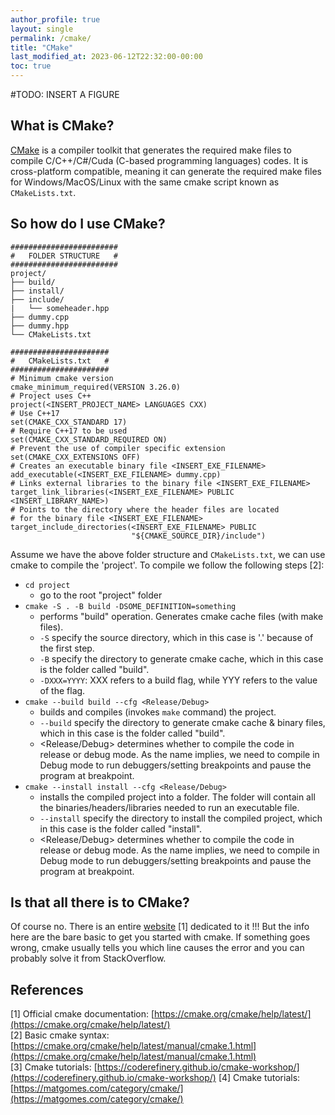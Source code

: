 ```yaml
---
author_profile: true
layout: single
permalink: /cmake/
title: "CMake"
last_modified_at: 2023-06-12T22:32:00-00:00
toc: true
---
```


\#TODO: INSERT A FIGURE

## What is CMake?
[CMake](https://cmake.org/) is a compiler toolkit that generates the required make files to compile C/C++/C#/Cuda (C-based programming languages) codes. It is cross-platform compatible, meaning it can generate the required make files for Windows/MacOS/Linux with the same cmake script known as `CMakeLists.txt`.

## So how do I use CMake?
```
########################
#   FOLDER STRUCTURE   #
########################
project/
├── build/
├── install/
├── include/
|   └── someheader.hpp
├── dummy.cpp
├── dummy.hpp
└── CMakeLists.txt
```
```
######################
#   CMakeLists.txt   #
######################
# Minimum cmake version
cmake_minimum_required(VERSION 3.26.0)
# Project uses C++
project(<INSERT_PROJECT_NAME> LANGUAGES CXX)
# Use C++17
set(CMAKE_CXX_STANDARD 17)
# Require C++17 to be used
set(CMAKE_CXX_STANDARD_REQUIRED ON)
# Prevent the use of compiler specific extension
set(CMAKE_CXX_EXTENSIONS OFF)
# Creates an executable binary file <INSERT_EXE_FILENAME>
add_executable(<INSERT_EXE_FILENAME> dummy.cpp)
# Links external libraries to the binary file <INSERT_EXE_FILENAME>
target_link_libraries(<INSERT_EXE_FILENAME> PUBLIC <INSERT_LIBRARY_NAME>)
# Points to the directory where the header files are located
# for the binary file <INSERT_EXE_FILENAME>
target_include_directories(<INSERT_EXE_FILENAME> PUBLIC
                           "${CMAKE_SOURCE_DIR}/include")
```
Assume we have the above folder structure and `CMakeLists.txt`, we can use cmake to compile the 'project'. To compile we follow the following steps [2]:
- `cd project`
  - go to the root "project" folder
- `cmake -S . -B build -DSOME_DEFINITION=something`
  - performs "build" operation. Generates cmake cache files (with make files).
  - `-S` specify the source directory, which in this case is '.' because of the first step.
  - `-B` specify the directory to generate cmake cache, which in this case is the folder called "build".
  - `-DXXX=YYYY`: XXX refers to a build flag, while YYY refers to the value of the flag.
- `cmake --build build --cfg <Release/Debug>`
  - builds and compiles (invokes `make` command) the project.
  - `--build` specify the directory to generate cmake cache & binary files, which in this case is the folder called "build".
  - <Release/Debug> determines whether to compile the code in release or debug mode. As the name implies, we need to compile in Debug mode to run debuggers/setting breakpoints and pause the program at breakpoint.
- `cmake --install install --cfg <Release/Debug>`
  - installs the compiled project into a folder. The folder will contain all the binaries/headers/libraries needed to run an executable file.
  - `--install` specify the directory to install the compiled project, which in this case is the folder called "install".
  - <Release/Debug> determines whether to compile the code in release or debug mode. As the name implies, we need to compile in Debug mode to run debuggers/setting breakpoints and pause the program at breakpoint.


## Is that all there is to CMake?
Of course no. There is an entire [website](https://cmake.org/cmake/help/latest/) [1] dedicated to it !!! But the info here are the bare basic to get you started with cmake. If something goes wrong, cmake usually tells you which line causes the error and you can probably solve it from StackOverflow.

## References
[1] Official cmake documentation: [https://cmake.org/cmake/help/latest/](https://cmake.org/cmake/help/latest/)  
[2] Basic cmake syntax: [https://cmake.org/cmake/help/latest/manual/cmake.1.html](https://cmake.org/cmake/help/latest/manual/cmake.1.html)  
[3] Cmake tutorials: [https://coderefinery.github.io/cmake-workshop/](https://coderefinery.github.io/cmake-workshop/)
[4] Cmake tutorials: [https://matgomes.com/category/cmake/](https://matgomes.com/category/cmake/)